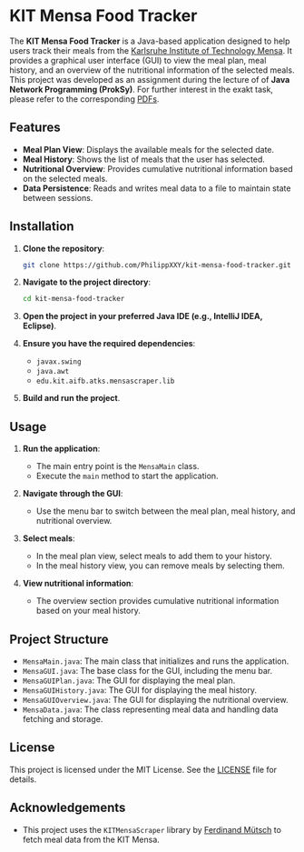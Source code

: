 # KIT Mensa Food Tracker

The **KIT Mensa Food Tracker** is a Java-based application designed to help users track their meals from the [Karlsruhe Institute of Technology Mensa](https://kit.edu). It provides a graphical user interface (GUI) to view the meal plan, meal history, and an overview of the nutritional information of the selected meals.
This project was developed as an assignment during the lecture of of **Java Network Programming (ProkSy)**.
For further interest in the exakt task, please refer to the corresponding [PDFs](./task/).

## Features

- **Meal Plan View**: Displays the available meals for the selected date.
- **Meal History**: Shows the list of meals that the user has selected.
- **Nutritional Overview**: Provides cumulative nutritional information based on the selected meals.
- **Data Persistence**: Reads and writes meal data to a file to maintain state between sessions.

## Installation

1. **Clone the repository**:
    ```sh
    git clone https://github.com/PhilippXXY/kit-mensa-food-tracker.git
    ```

2. **Navigate to the project directory**:
    ```sh
    cd kit-mensa-food-tracker
    ```

3. **Open the project in your preferred Java IDE (e.g., IntelliJ IDEA, Eclipse)**.

4. **Ensure you have the required dependencies**:
    - `javax.swing`
    - `java.awt`
    - `edu.kit.aifb.atks.mensascraper.lib`

5. **Build and run the project**.

## Usage

1. **Run the application**:
    - The main entry point is the `MensaMain` class.
    - Execute the `main` method to start the application.

2. **Navigate through the GUI**:
    - Use the menu bar to switch between the meal plan, meal history, and nutritional overview.

3. **Select meals**:
    - In the meal plan view, select meals to add them to your history.
    - In the meal history view, you can remove meals by selecting them.

4. **View nutritional information**:
    - The overview section provides cumulative nutritional information based on your meal history.

## Project Structure

- `MensaMain.java`: The main class that initializes and runs the application.
- `MensaGUI.java`: The base class for the GUI, including the menu bar.
- `MensaGUIPlan.java`: The GUI for displaying the meal plan.
- `MensaGUIHistory.java`: The GUI for displaying the meal history.
- `MensaGUIOverview.java`: The GUI for displaying the nutritional overview.
- `MensaData.java`: The class representing meal data and handling data fetching and storage.

## License

This project is licensed under the MIT License. See the [LICENSE](LICENSE) file for details.

## Acknowledgements

- This project uses the `KITMensaScraper` library by [Ferdinand Mütsch](https://github.com/muety) to fetch meal data from the KIT Mensa.